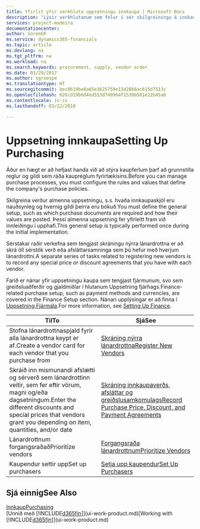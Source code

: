 ```yaml
---
title: Yfirlit yfir verkhluta uppsetningu innkaupa | Microsoft Docs
description: "Lýsir verkhlutanum sem felur í sér skilgreiningu á innkaupastefnu fyrirtækisins og uppsetningu innkaupaferla."
services: project-madeira
documentationcenter: 
author: SorenGP
ms.service: dynamics365-financials
ms.topic: article
ms.devlang: na
ms.tgt_pltfrm: na
ms.workload: na
ms.search.keywords: procurement, supply, vendor order
ms.date: 03/29/2017
ms.author: sgroespe
ms.translationtype: HT
ms.sourcegitcommit: bec0619be0a65e3625759e13d2866ac615d7513c
ms.openlocfilehash: 626cd19b6d4ed553d740964f1530b581e22b45a6
ms.contentlocale: is-is
ms.lasthandoff: 03/22/2018

---
```

# <a name="setting-up-purchasing"></a><span data-ttu-id="881eb-103">Uppsetning innkaupa</span><span class="sxs-lookup"><span data-stu-id="881eb-103">Setting Up Purchasing</span></span>
<span data-ttu-id="881eb-104">Áður en hægt er að hefjast handa við að stýra kaupferlum þarf að grunnstilla reglur og gildi sem ráða kaupreglum fyrirtækisins.</span><span class="sxs-lookup"><span data-stu-id="881eb-104">Before you can manage purchase processes, you must configure the rules and values that define the company's purchase policies.</span></span>

<span data-ttu-id="881eb-105">Skilgreina verður almenna uppsetningu, s.s. hvaða innkaupaskjöl eru nauðsynleg og hvernig gildi þeirra eru bókuð.</span><span class="sxs-lookup"><span data-stu-id="881eb-105">You must define the general setup, such as which purchase documents are required and how their values are posted.</span></span> <span data-ttu-id="881eb-106">Þessi almenna uppsetning fer yfirleitt fram við innleiðingu í upphafi.</span><span class="sxs-lookup"><span data-stu-id="881eb-106">This general setup is typically performed once during the initial implementation.</span></span>

<span data-ttu-id="881eb-107">Sérstakar raðir verkefna sem tengjast skráningu nýrra lánardrottna er að skrá öll sérstök verð eða afsláttarsamninga sem þú hefur með hverjum lánardrottni.</span><span class="sxs-lookup"><span data-stu-id="881eb-107">A separate series of tasks related to registering new vendors is to record any special price or discount agreements that you have with each vendor.</span></span>

<span data-ttu-id="881eb-108">Farið er nánar yfir uppsetningu kaupa sem tengjast fjármunum, svo sem greiðsluaðferðir og gjaldmiðlar í hlutanum Uppsetning fjárhags.</span><span class="sxs-lookup"><span data-stu-id="881eb-108">Finance-related purchase setup, such as payment methods and currencies, are covered in the Finance Setup section.</span></span> <span data-ttu-id="881eb-109">Nánari upplýsingar er að finna í [Uppsetning Fjármála](finance-setup-finance.md).</span><span class="sxs-lookup"><span data-stu-id="881eb-109">For more information, see [Setting Up Finance](finance-setup-finance.md).</span></span>

| <span data-ttu-id="881eb-110">Til</span><span class="sxs-lookup"><span data-stu-id="881eb-110">To</span></span> | <span data-ttu-id="881eb-111">Sjá</span><span class="sxs-lookup"><span data-stu-id="881eb-111">See</span></span> |
| --- | --- |
| <span data-ttu-id="881eb-112">Stofna lánardrottnaspjald fyrir alla lánardrottna keypt er af.</span><span class="sxs-lookup"><span data-stu-id="881eb-112">Create a vendor card for each vendor that you purchase from</span></span>|[<span data-ttu-id="881eb-113">Skráning nýrra lánardrottna</span><span class="sxs-lookup"><span data-stu-id="881eb-113">Register New Vendors</span></span>](purchasing-how-register-new-vendors.md) |
| <span data-ttu-id="881eb-114">Skráið inn mismunandi afslætti og sérverð sem lánardrottinn veitir, sem fer eftir vörum, magni og/eða dagsetningum.</span><span class="sxs-lookup"><span data-stu-id="881eb-114">Enter the different discounts and special prices that vendors grant you depending on item, quantities, and/or date</span></span> |[<span data-ttu-id="881eb-115">Skráning innkaupaverðs, afsláttar og greiðslusamkomulags</span><span class="sxs-lookup"><span data-stu-id="881eb-115">Record Purchase Price, Discount, and Payment Agreements</span></span>](purchasing-how-record-purchase-price-discount-payment-agreements.md) |
| <span data-ttu-id="881eb-116">Lánardrottnum forgangsraðað</span><span class="sxs-lookup"><span data-stu-id="881eb-116">Prioritize vendors</span></span> |[<span data-ttu-id="881eb-117">Forgangsraða lánardrottnum</span><span class="sxs-lookup"><span data-stu-id="881eb-117">Prioritize Vendors</span></span>](purchasing-how-prioritize-vendors.md) |
| <span data-ttu-id="881eb-118">Kaupendur settir upp</span><span class="sxs-lookup"><span data-stu-id="881eb-118">Set up purchasers</span></span> |[<span data-ttu-id="881eb-119">Setja upp kaupendur</span><span class="sxs-lookup"><span data-stu-id="881eb-119">Set Up Purchasers</span></span>](purchasing-how-setup-purchasers.md) |

## <a name="see-also"></a><span data-ttu-id="881eb-120">Sjá einnig</span><span class="sxs-lookup"><span data-stu-id="881eb-120">See Also</span></span>
[<span data-ttu-id="881eb-121">Innkaup</span><span class="sxs-lookup"><span data-stu-id="881eb-121">Purchasing</span></span>](purchasing-manage-purchasing.md)  
<span data-ttu-id="881eb-122">[Unnið með [!INCLUDE[d365fin](includes/d365fin_md.md)]](ui-work-product.md)</span><span class="sxs-lookup"><span data-stu-id="881eb-122">[Working with [!INCLUDE[d365fin](includes/d365fin_md.md)]](ui-work-product.md)</span></span>

